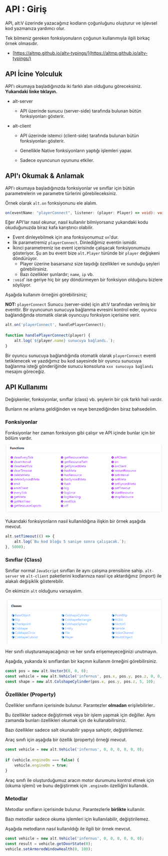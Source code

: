 # API : Giriş

API, alt:V üzerinde yazacağınız kodların çoğunluğunu oluşturur ve işlevsel kod yazmanıza yardımcı olur. 

Tek bilmeniz gereken fonksiyonuların çoğunun kullanımıyla ilgili birkaç örnek olmasıdır.

-   [https://altmp.github.io/altv-typings/](https://altmp.github.io/altv-typings/)

## API İcine Yolculuk

API'ı okumaya başladığınızda iki farklı alan olduğunu göreceksiniz. **Yukarıdaki linke tıklayın.**

-   alt-server

    -   API üzerinde sunucu (server-side) tarafında bulunan bütün fonksiyonları gösterir.

-   alt-client

    -   API üzerinde istemci (client-side) tarafında bulunan bütün fonksiyonları gösterir.

    -   Genellikle Native fonksiyonların yaptığı işlemleri yapar.

    -   Sadece oyuncunun oyununu etkiler.

## API'ı Okumak & Anlamak

API'ı okumaya başladığınızda fonksiyonlar ve sınıflar için bütün parametrelerin ve parametre türlerini görebileceksiniz.

Örnek olarak `alt.on` fonksiyonunu ele alalım.

```ts
on(eventName: "playerConnect", listener: (player: Player) => void): void
```

Eğer API'lar nasıl okunur, nasıl kullanılır bilmiyorsanız yukarıdaki kodu okuduğunuzda biraz kafa karıştırıcı olabilir.

-   Event dinleyebilmek için ana fonksiyonumuz `on`'dur.
-   İlk parametremiz `playerConnect`. Dinlediğimiz eventin ismidir.
-   İkinci parametremiz ise event içerisinde çalışacak fonksiyonumuzu gösteriyor. Şu an bu event bize `alt.Player` türünde bir `player` değişkeni döndürüyor.
    -   Player üzerine basarsanız size taşıdığı özellikleri ve sunduğu şeyleri görebilirsiniz.
    -   Bazı özellikler şunlardır; `name`, `ip` vb.
-   `:void`' ise geriye hiç bir şey döndürmeyen bir fonksiyon olduğunu bizlere söylüyor.

Aşağıda kullanım örneğini görebilirsiniz;

**NOT:** `playerConnect` Sunucu (server-side) için alt:V tarafından verilmiş bir eventtir. Bir oyuncunun sunucuya bağlanma evresini kontrol eder, oyuncu bağlandığında otomatik olarak oyuncuyu fonksiyon içerisine verir. 

```js
alt.on('playerConnect', handlePlayerConnect);

function handlePlayerConnect(player) {
    alt.log(`${player.name} sunucuya bağlandı.`);
}
```

Bir oyuncu sunucuya bağlandığında otomatik olarak `playerConnect` eventi tetiklenecek ve yazdığımız bu kod sayesinde bir oyuncu sunucuya bağlanma isteği gönderiğinde sunucu konsoluna `xxx sunucuya bağlandı` mesajını göreceğiz.


## API Kullanımı

Değişkenler, fonksiyonlar, sınıflar (class) vb. şeylerin bir çok farklı hali vardır.

Bunların ne anlama geldiğinden ve neye benzediğinden biraz bahsedelim.

### Fonksiyonlar

Fonksiyonlar her zaman fonksiyon gibi çalışır ve API içinde bunlar için bir bölüm vardır.

![](./img/functions.png)

Yukarıdaki fonksiyonların nasıl kullanıldığına ilişkin bir örnek aşağıda mevcut.

```js
alt.setTimeout(() => {
    alt.log(`Bu kod bloğu 5 saniye sonra çalışacak.`);
}, 5000);
```

### Sınıflar (Class)

Sınıflar normal `JavaScript` sınıfları ile aynı çalışma prensibine sahip. `alt-server` ve `alt-client` paketlerini kodlarınıza nasıl içe aktardığınız (import) ile alakalı değişiklik gösterebilir.

Ön ekimizin `alt` olduğunu varsayalım.

![](./img/classes.png)

Her sınıfı oluşturamayacağınızı ve her sınıfa erişemeyeceğinizi unutmayın.

Aşağıda, yukarıda ki sınıflardan bir kaçının kullanım örneğini görebilirsiniz.

```js
const pos = new alt.Vector3(0, 0, 0);
const vehicle = new alt.Vehicle('infernus', pos.x, pos.y, pos.z, 0, 0, 0);
const shape = new alt.ColshapeCylinder(pos.x, pos.y, pos.z, 5, 10);
```

### Özellikler (Property)

Özellikler sınıfların içerisinde bulunur. Parantezler **olmadan** erişilebilirler..

Bu özellikler sadece değiştirmek veya bir işlem yapmak için değiller. Aynı zamanda bunları özellikleri okumak için de kullanabilirsiniz.

Bazı özellikler sadece salt okunabilir yapıya sahiptir, değiştirilemez.

Araç sınıfı için aşağıda bir özellik (property) örneği mevcut.

```js
const vehicle = new alt.Vehicle('infernus', 0, 0, 0, 0, 0, 0);

if (vehicle.engineOn === false) {
    vehicle.engineOn = true;
}
```

Araç sınıfı ile oluşturduğumuz aracın motor durumunu kontrol etmek için (okuma işlemi) ve bunu değiştirmek için `.engineOn` özelliğini kullandık.

### Metodlar

Metodlar sınıfların içerisinde bulunur. Parantezlerle **birlikte** kullanılır.

Bazı metodlar sadece okuma işlemleri için kullanılabilir, değiştirilemez.

Aşağıda metodların nasıl kullanıldığı ile ilgili bir örnek mevcut.

```js
const vehicle = new alt.Vehicle('infernus', 0, 0, 0, 0, 0, 0);
const result = vehicle.getDoorState(0);
vehicle.setArmoredWindowHealth(0, 100);
```

